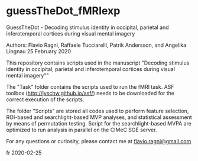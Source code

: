 # guessTheDot_fMRIexp

GuessTheDot - Decoding stimulus identity in occipital, parietal and inferotemporal cortices during visual mental imagery

Authors: Flavio Ragni, Raffaele Tucciarelli, Patrik Andersson, and Angelika Lingnau
25 February 2020

This repository contains scripts used in the manuscript
"Decoding stimulus identity in occipital, parietal and inferotemporal cortices 
during visual mental imagery""

The "Task" folder contains the scripts used to run the fMRI task. ASF toolbox (http://jvschw.github.io/asf/) needs to be downloaded for the correct execution of the scripts.

The folder "Scripts" are stored all codes used to perform feature selection, ROI-based and searchlight-based MVP analyses, and statistical assessment by means of permutation testing. Script for the searchlight-based MVPA are optimized to run analysis in parallel on the CIMeC SGE server.

For any questions or curiosity, please contact me at flavio.ragni@gmail.com

fr 2020-02-25
